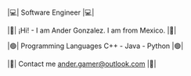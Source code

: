 
|💻|        Software Engineer |💻|

|🔷|   ¡Hi! - I am Ander Gonzalez.
            I am from Mexico. |🔷|


|🟢|     Programming Languages
           C++ - Java - Python |🟢|

|📧|          Contact me
        ander.gamer@outlook.com |📧|
